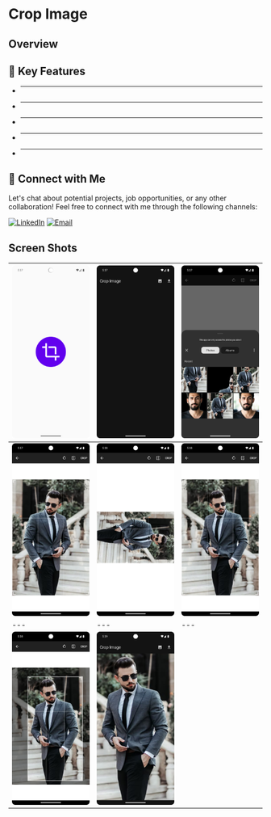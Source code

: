 # Crop Image
## Overview

## 🚀 Key Features
- **  **
- **  ** 
- **  **
- **  **
- **  **

## 🤝 Connect with Me
Let's chat about potential projects, job opportunities, or any other collaboration! Feel free to connect with me through the following channels:

[![LinkedIn](https://img.shields.io/badge/LinkedIn-Connect-blue?style=for-the-badge&logo=linkedin)](https://www.linkedin.com/in/muhammad-zohaib-imtiaz-dev)
[![Email](https://img.shields.io/badge/Email-Drop%20a%20Message-red?style=for-the-badge&logo=gmail)](mailto:mzkhan9610@gmail.com)

## Screen Shots
| ![Screenshot 1](https://github.com/ZohaibKhanDev/Crop_Image/blob/master/screenshots/1.png) | ![Screenshot 2](https://github.com/ZohaibKhanDev/Crop_Image/blob/master/screenshots/2.png) | ![Screenshot 3](https://github.com/ZohaibKhanDev/Crop_Image/blob/master/screenshots/3.png) |
| --- | --- | --- |
| ![Screenshot 4](https://github.com/ZohaibKhanDev/Crop_Image/blob/master/screenshots/4.png) | ![Screenshot 5](https://github.com/ZohaibKhanDev/Crop_Image/blob/master/screenshots/5.png) | ![Screenshot 6](https://github.com/ZohaibKhanDev/Crop_Image/blob/master/screenshots/6.png)
| --- | --- | --- |
| ![Screenshot 7](https://github.com/ZohaibKhanDev/Crop_Image/blob/master/screenshots/7.png) | ![Screenshot 8](https://github.com/ZohaibKhanDev/Crop_Image/blob/master/screenshots/8.png)
